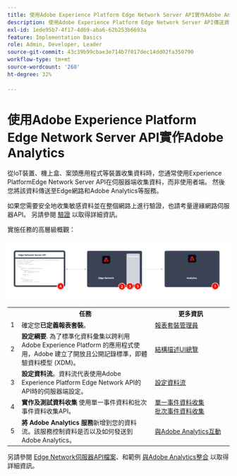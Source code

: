 ```yaml
---
title: 使用Adobe Experience Platform Edge Network Server API實作Adobe Analytics
description: 使用Adobe Experience Platform Edge Network Server API傳送資料給Adobe Analytics。
exl-id: 1ede95b7-4f17-4d69-aba6-62b253b6693a
feature: Implementation Basics
role: Admin, Developer, Leader
source-git-commit: 43c39b99cbae3e714b7f017dec14dd02fa350790
workflow-type: tm+mt
source-wordcount: '268'
ht-degree: 32%

---
```


# 使用Adobe Experience Platform Edge Network Server API實作Adobe Analytics

從IoT裝置、機上盒、案頭應用程式等裝置收集資料時，您通常使用Experience PlatformEdge Network Server API在伺服器端收集資料，而非使用者端。 然後您將該資料傳送至Edge網路和Adobe Analytics等服務。

如果您需要安全地收集敏感資料並在整個網路上進行驗證，也請考量邊緣網路伺服器API。 另請參閱 [驗證](https://experienceleague.adobe.com/docs/experience-platform/edge-network-server-api/authentication.html) 以取得詳細資訊。

實施任務的高層級概觀：

![使用 Analytics 擴充功能工作流程的 Adobe Analytics](../../assets/edge-network-server-api-annotated.png)

<table style="width:100%">

<tr>
<th style="width:5%"></th><th style="width:60%"><b>任務</b></th><th style="width:35%"><b>更多資訊</b></th>
</tr>

<tr>
<td>1</td>
<td>確定您<b>已定義報表套裝</b>。</td>
<td><a href="../../../admin/admin/c-manage-report-suites/report-suites-admin.md">報表套裝管理員</a></td>
</tr>

<tr>
<td>2</td>
<td><b>設定綱要</b>. 為了標準化資料彙集以跨利用 Adobe Experience Platform 的應用程式使用，Adobe 建立了開放且公開記錄標準，即體驗資料模型 (XDM)。</td>
<td><a href="https://experienceleague.adobe.com/docs/experience-platform/xdm/ui/overview.html?lang=zh-Hant">結構描述UI總覽</a></td>
</tr>

<tr>
<td>3</td>
<td><b>設定資料流</b>。資料流代表使用Adobe Experience Platform Edge Network API的API時的伺服器端設定。</td>
<td><a href="https://experienceleague.adobe.com/docs/experience-platform/datastreams/configure.html">設定資料流<a></td> 
</tr>

<tr>
<td>4</td>
<td><b>實作及測試資料收集</b> 使用單一事件資料和批次事件資料收集API。</td>
<td><a href="https://experienceleague.adobe.com/docs/experience-platform/edge-network-server-api/data-collection/interactive-data-collection.html">單一事件資料收集</a><br/><a href="https://experienceleague.adobe.com/docs/experience-platform/edge-network-server-api/data-collection/non-interactive-data-collection.html">批次事件資料收集</a>
</tr>

<td>5</td>
<td><b>將 Adobe Analytics 服務</b>新增到您的資料流。該服務控制資料是否以及如何發送到 Adobe Analytics。</td>
<td><a href="https://experienceleague.adobe.com/docs/experience-platform/edge-network-server-api/interacting-other-adobe-solutions/interacting-adobe-analytics.htmls">與Adobe Analytics互動</a></td>
</tr>


</table>

另請參閱 [Edge Network伺服器API檔案](https://experienceleague.adobe.com/docs/experience-platform/edge-network-server-api/overview.html?lang=zh-Hant)、和範例 [與Adobe Analytics整合](https://experienceleague.adobe.com/docs/experience-platform/edge-network-server-api/interacting-other-adobe-solutions/interacting-adobe-analytics.html?lang=zh-Hant) 以取得詳細資訊。

